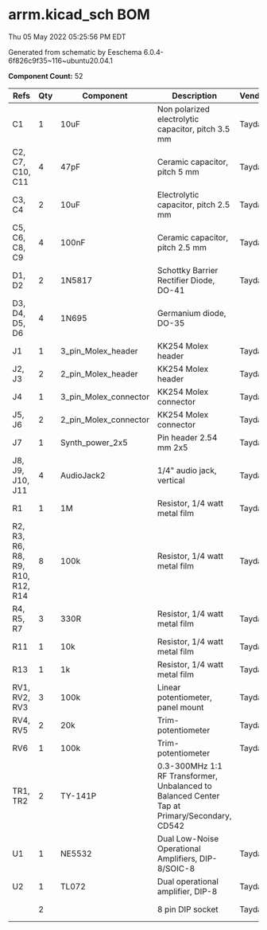 # arrm.kicad_sch BOM

Thu 05 May 2022 05:25:56 PM EDT

Generated from schematic by Eeschema 6.0.4-6f826c9f35~116~ubuntu20.04.1

**Component Count:** 52

| Refs | Qty | Component | Description | Vendor | SKU |
| ----- | --- | ---- | ----------- | ---- | ---- |
| C1 | 1 | 10uF | Non polarized electrolytic capacitor, pitch 3.5 mm | Tayda | A-4216 |
| C2, C7, C10, C11 | 4 | 47pF | Ceramic capacitor, pitch 5 mm | Tayda |  |
| C3, C4 | 2 | 10uF | Electrolytic capacitor, pitch 2.5 mm | Tayda | A-4349 |
| C5, C6, C8, C9 | 4 | 100nF | Ceramic capacitor, pitch 2.5 mm | Tayda | A-553 |
| D1, D2 | 2 | 1N5817 | Schottky Barrier Rectifier Diode, DO-41 | Tayda | A-159 |
| D3, D4, D5, D6 | 4 | 1N695 | Germanium diode, DO-35 |  |  |
| J1 | 1 | 3_pin_Molex_header | KK254 Molex header | Tayda | A-805 |
| J2, J3 | 2 | 2_pin_Molex_header | KK254 Molex header | Tayda | A-804 |
| J4 | 1 | 3_pin_Molex_connector | KK254 Molex connector | Tayda | A-827 |
| J5, J6 | 2 | 2_pin_Molex_connector | KK254 Molex connector | Tayda | A-826 |
| J7 | 1 | Synth_power_2x5 | Pin header 2.54 mm 2x5 | Tayda | A-2939 |
| J8, J9, J10, J11 | 4 | AudioJack2 | 1/4" audio jack, vertical | Tayda | A-1121 |
| R1 | 1 | 1M | Resistor, 1/4 watt metal film | Tayda |  |
| R2, R3, R6, R8, R9, R10, R12, R14 | 8 | 100k | Resistor, 1/4 watt metal film | Tayda |  |
| R4, R5, R7 | 3 | 330R | Resistor, 1/4 watt metal film | Tayda |  |
| R11 | 1 | 10k | Resistor, 1/4 watt metal film | Tayda |  |
| R13 | 1 | 1k | Resistor, 1/4 watt metal film | Tayda |  |
| RV1, RV2, RV3 | 3 | 100k | Linear potentiometer, panel mount | Tayda | A-1984 |
| RV4, RV5 | 2 | 20k | Trim-potentiometer | Tayda | A-592 |
| RV6 | 1 | 100k | Trim-potentiometer | Tayda | A-587 |
| TR1, TR2 | 2 | TY-141P | 0.3-300MHz 1:1 RF Transformer, Unbalanced to Balanced Center Tap at Primary/Secondary, CD542 |  |  |
| U1 | 1 | NE5532 | Dual Low-Noise Operational Amplifiers, DIP-8/SOIC-8 | Tayda | A-031 |
| U2 | 1 | TL072 | Dual operational amplifier, DIP-8 | Tayda | A-037 |
| | 2 | | 8 pin DIP socket | Tayda | A-001 |     
